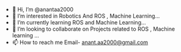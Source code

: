 - 👋 Hi, I’m @anantaa2000
- 👀 I’m interested in Robotics And ROS , Machine Learning...
- 🌱 I’m currently learning  ROS and Machine Learning...
- 💞️ I’m looking to collaborate on Projects related to ROS , Machine learning ...
- 📫 How to reach me Email- anant.aa2000@gmail.com 

<!---
anantaa2000/anantaa2000 is a ✨ special ✨ repository because its `README.md` (this file) appears on your GitHub profile.
You can click the Preview link to take a look at your changes.
--->

